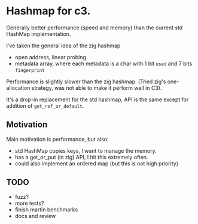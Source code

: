 # Hashmap for c3.

Generally better performance (speed and memory) than the current std HashMap implementation.

I've taken the general idea of the zig hashmap
- open address, linear probing
- metadata array, where each metadata is a char with 1 bit `used` and 7 bits `fingerprint`

Performance is slightly slower than the zig hashmap. (Tried zig's one-allocation strategy, was not able to make it perform well in C3).

It's a drop-in replacement for the std hashmap, API is the same except for addition of `get_ref_or_default`.

## Motivation

Main motivation is performance, but also:

- std HashMap copies keys, I want to manage the memory.
- has a get_or_put (in zig) API, I hit this extremely often.
- could also implement an ordered map (but this is not high priority)

## TODO

- fuzz?
- more tests?
- finish martin benchmarks
- docs and review
